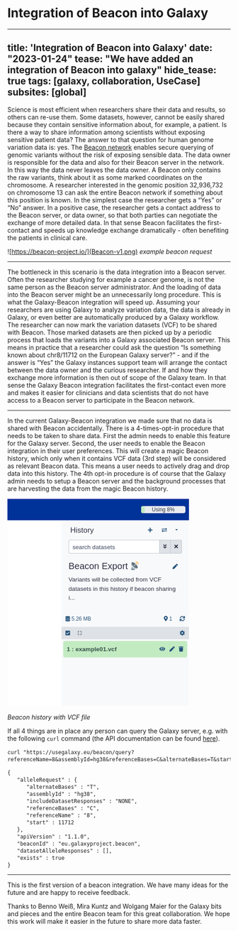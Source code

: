 # Integration of Beacon into Galaxy

---
title: 'Integration of Beacon into Galaxy'
date: "2023-01-24"
tease: "We have added an integration of Beacon into galaxy"
hide_tease: true
tags: [galaxy, collaboration, UseCase]
subsites: [global]
---

Science is most efficient when researchers share their data and results, so others can re-use them. Some datasets, however, cannot be easily shared because they contain sensitive information about, for example, a patient. Is there a way to share information among scientists without exposing sensitive patient data? The answer to that question for human genome variation data is: yes. 
The [Beacon network](https://beacon-network.org/#/) enables secure querying of genomic variants without the risk of exposing sensible data. The data owner is responsible for the data and also for their Beacon server in the network. In this way the data never leaves the data owner. A Beacon only contains the raw variants, think about it as some marked coordinates on the chromosome.
A researcher interested in the genomic position 32,936,732 on chromosome 13 can ask the entire Beacon network if something about this position is known. In the simplest case the researcher gets a “Yes” or “No” answer. In a positive case, the researcher gets a contact address to the Beacon server, or data owner, so that both parties can negotiate the exchange of more detailed data. 
In that sense Beacon facilitates the first-contact and speeds up knowledge exchange dramatically - often benefiting the patients in clinical care.


![https://beacon-project.io/](Beacon-v1.png)
*example beacon request*

---

The bottleneck in this scenario is the data integration into a Beacon server. Often the researcher studying for example a cancer genome, is not the same person as the Beacon server administrator. And the loading of data into the Beacon server might be an unnecessarily long procedure.
This is what the Galaxy-Beacon integration will speed up. Assuming your researchers are using Galaxy to analyze variation data, the data is already in Galaxy, or even better are automatically produced by a Galaxy workflow. The researcher can now mark the variation datasets (VCF) to be shared with Beacon. Those marked datasets are then picked up by a periodic process that loads the variants into a Galaxy associated Beacon server. This means in practice that a researcher could ask the question “Is something known about chr8/11712 on the European Galaxy server?” - and if the answer is “Yes” the Galaxy instances  support team will arrange the contact between the data owner and the curious researcher. If and how they exchange more information is then out of scope of the Galaxy team.
In that sense the Galaxy Beacon integration facilitates the first-contact even more and makes it easier for clinicians and data scientists that do not have access to a Beacon server to participate in the Beacon network.


---

In the current Galaxy-Beacon integration we made sure that no data is shared with Beacon accidentally. There is a 4-times-opt-in procedure that needs to be taken to share data. First the admin needs to enable this feature for the Galaxy server. Second, the user needs to enable the Beacon integration in their user preferences. This will create a magic Beacon history, which only when it contains VCF data (3rd step) will be considered as relevant Beacon data. This means a user needs to actively drag and drop data into this history. The 4th opt-in procedure is of course that the Galaxy admin needs to setup a Beacon server and the background processes that are harvesting the data from the magic Beacon history.
 
![beacon-history](beacon-history.png)

*Beacon history with VCF file*

If all 4 things are in place any person can query the Galaxy server, e.g. with the following `curl` command (the API documentation can be found [here](https://app.swaggerhub.com/apis/ELIXIR-Finland/ga-4_gh_beacon_api_specification/1.0.0-rc1)).

    curl "https://usegalaxy.eu/beacon/query?referenceName=8&assemblyId=hg38&referenceBases=C&alternateBases=T&start=11712"


```
{
   "alleleRequest" : {
      "alternateBases" : "T",
      "assemblyId" : "hg38",
      "includeDatasetResponses" : "NONE",
      "referenceBases" : "C",
      "referenceName" : "8",
      "start" : 11712
   },
   "apiVersion" : "1.1.0",
   "beaconId" : "eu.galaxyproject.beacon",
   "datasetAlleleResponses" : [],
   "exists" : true
}
```

----

This is the first version of a beacon integration. We have many ideas for the future and are happy to receive feedback.

Thanks to Benno Weiß, Mira Kuntz and Wolgang Maier for the Galaxy bits and pieces and the entire Beacon team for this great collaboration. We hope this work will make it easier in the future to share more data faster.
